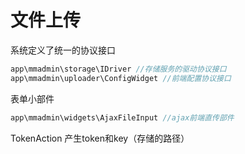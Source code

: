 # 文件上传

系统定义了统一的协议接口

```php
app\mmadmin\storage\IDriver //存储服务的驱动协议接口
app\mmadmin\uploader\ConfigWidget //前端配置协议接口
```

表单小部件

```php
app\mmadmin\widgets\AjaxFileInput //ajax前端直传部件
```

TokenAction
产生token和key（存储的路径）